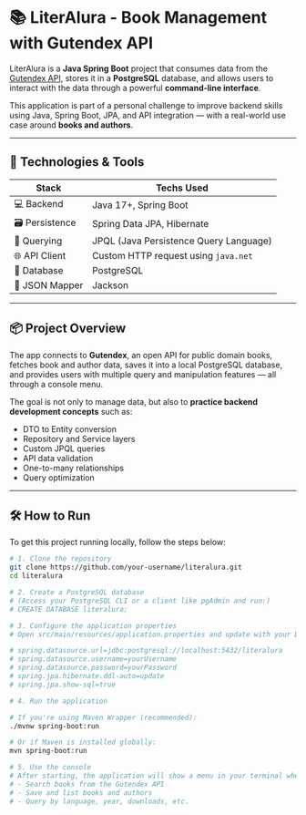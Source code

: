 # 📚 LiterAlura - Book Management with Gutendex API

LiterAlura is a **Java Spring Boot** project that consumes data from the [Gutendex API](https://gutendex.com/), stores it in a **PostgreSQL** database, and allows users to interact with the data through a powerful **command-line interface**.

This application is part of a personal challenge to improve backend skills using Java, Spring Boot, JPA, and API integration — with a real-world use case around **books and authors**.

---

## 🚀 Technologies & Tools

| Stack           | Techs Used                                    |
|-----------------|-----------------------------------------------|
| 💻 Backend      | Java 17+, Spring Boot                         |
| 🗃️ Persistence  | Spring Data JPA, Hibernate                    |
| 🧠 Querying     | JPQL (Java Persistence Query Language)        |
| 🌐 API Client   | Custom HTTP request using `java.net`          |
| 🐘 Database     | PostgreSQL                                    |
| 🔄 JSON Mapper  | Jackson                                       |

---

## 📦 Project Overview

The app connects to **Gutendex**, an open API for public domain books, fetches book and author data, saves it into a local PostgreSQL database, and provides users with multiple query and manipulation features — all through a console menu.

The goal is not only to manage data, but also to **practice backend development concepts** such as:

- DTO to Entity conversion  
- Repository and Service layers  
- Custom JPQL queries  
- API data validation  
- One-to-many relationships  
- Query optimization  

---

## 🛠️ How to Run

To get this project running locally, follow the steps below:

```bash
# 1. Clone the repository
git clone https://github.com/your-username/literalura.git
cd literalura

# 2. Create a PostgreSQL database
# (Access your PostgreSQL CLI or a client like pgAdmin and run:)
# CREATE DATABASE literalura;

# 3. Configure the application properties
# Open src/main/resources/application.properties and update with your DB credentials:

# spring.datasource.url=jdbc:postgresql://localhost:5432/literalura
# spring.datasource.username=yourUsername
# spring.datasource.password=yourPassword
# spring.jpa.hibernate.ddl-auto=update
# spring.jpa.show-sql=true

# 4. Run the application

# If you're using Maven Wrapper (recommended):
./mvnw spring-boot:run

# Or if Maven is installed globally:
mvn spring-boot:run

# 5. Use the console
# After starting, the application will show a menu in your terminal where you can:
# - Search books from the Gutendex API
# - Save and list books and authors
# - Query by language, year, downloads, etc.


